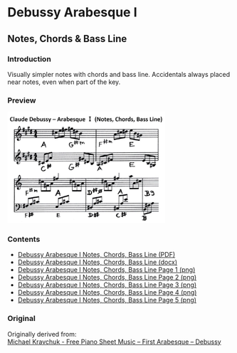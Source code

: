 Debussy Arabesque Ⅰ
===================

Notes, Chords & Bass Line
-------------------------

### Introduction

Visually simpler notes with chords and bass line. Accidentals always placed near notes, even when part of the key. 

### Preview

<img src="debussy-arabesque-1-notes-chords-bass-line-preview.png" height="250" />

### Contents

- [Debussy Arabesque Ⅰ Notes, Chords, Bass Line (PDF)](debussy-arabesque-1-notes-chords-bass-line.pdf)
- [Debussy Arabesque Ⅰ Notes, Chords, Bass Line (docx)](debussy-arabesque-1-notes-chords-bass-line.docx)
- [Debussy Arabesque Ⅰ Notes, Chords, Bass Line Page 1 (png)](debussy-arabesque-1-notes-chords-bass-line-page-1.png)
- [Debussy Arabesque Ⅰ Notes, Chords, Bass Line Page 2 (png)](debussy-arabesque-1-notes-chords-bass-line-page-2.png)
- [Debussy Arabesque Ⅰ Notes, Chords, Bass Line Page 3 (png)](debussy-arabesque-1-notes-chords-bass-line-page-3.png)
- [Debussy Arabesque Ⅰ Notes, Chords, Bass Line Page 4 (png)](debussy-arabesque-1-notes-chords-bass-line-page-4.png)
- [Debussy Arabesque Ⅰ Notes, Chords, Bass Line Page 5 (png)](debussy-arabesque-1-notes-chords-bass-line-page-5.png)

### Original

Originally derived from:  
[Michael Kravchuk - Free Piano Sheet Music – First Arabesque – Debussy](https://michaelkravchuk.com/free-piano-sheet-music-first-arabesque-debussy/)